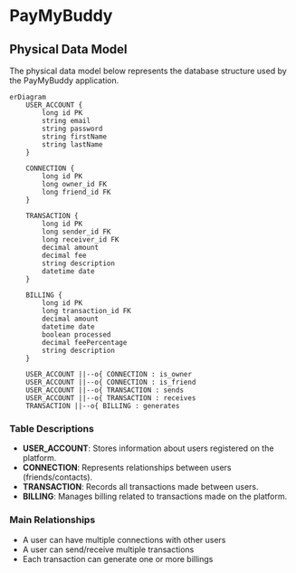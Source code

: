 # PayMyBuddy
## Physical Data Model

The physical data model below represents the database structure used by the PayMyBuddy application.

```mermaid
erDiagram
    USER_ACCOUNT {
        long id PK
        string email
        string password
        string firstName
        string lastName
    }
    
    CONNECTION {
        long id PK
        long owner_id FK
        long friend_id FK
    }
    
    TRANSACTION {
        long id PK
        long sender_id FK
        long receiver_id FK
        decimal amount
        decimal fee
        string description
        datetime date
    }
    
    BILLING {
        long id PK
        long transaction_id FK
        decimal amount
        datetime date
        boolean processed
        decimal feePercentage
        string description
    }
    
    USER_ACCOUNT ||--o{ CONNECTION : is_owner
    USER_ACCOUNT ||--o{ CONNECTION : is_friend
    USER_ACCOUNT ||--o{ TRANSACTION : sends
    USER_ACCOUNT ||--o{ TRANSACTION : receives
    TRANSACTION ||--o{ BILLING : generates
```

### Table Descriptions

- **USER_ACCOUNT**: Stores information about users registered on the platform.
- **CONNECTION**: Represents relationships between users (friends/contacts).
- **TRANSACTION**: Records all transactions made between users.
- **BILLING**: Manages billing related to transactions made on the platform.

### Main Relationships

- A user can have multiple connections with other users
- A user can send/receive multiple transactions
- Each transaction can generate one or more billings
